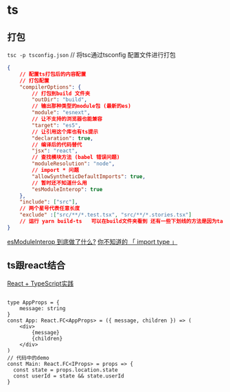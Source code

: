 # ts

## 打包

`tsc -p tsconfig.json` // 将tsc通过tsconfig 配置文件进行打包

```json
{
    // 配置ts打包后的内容配置
    // 打包配置
    "compilerOptions": {
        // 打包到build 文件夹
        "outDir": "build",
        // 输出那种类型的module包 (最新的es)
        "module": "esnext",
        // 让不支持的浏览器也能兼容
        "target": "es5",
        // 让引用这个库也有ts提示
        "declaration": true,
        // 编译后的代码替代
        "jsx": "react",
        // 查找模块方法 (babel 错误问题)
        "moduleResolution": "node",
        // import * 问题
        "allowSyntheticDefaultImports": true,
        // 暂时还不知道什么用
        "esModuleInterop": true
    },
    "include": ["src"],
    // 两个星号代表任意长度
    "exclude" :["src/**/*.test.tsx", "src/**/*.stories.tsx"]
    // 运行 yarn build-ts   可以在build文件夹看到 还有一些下划线的方法是因为target配置生成的辅助兼容方法
}
```

[esModuleInterop 到底做了什么?](https://zhuanlan.zhihu.com/p/148081795)
[你不知道的 「 import type 」](https://segmentfault.com/a/1190000039800522)

## ts跟react结合

[React + TypeScript实践](https://juejin.cn/post/6952696734078369828)

```tsx

type AppProps = {
    message: string
}
const App: React.FC<AppProps> = ({ message, children }) => (
    <div>
        {message}
        {children}
    </div>
)
// 代码中的demo
const Main: React.FC<IProps> = props => {
  const state = props.location.state
  const userId = state && state.userId
}
```
